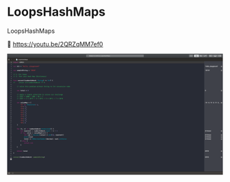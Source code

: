 # LoopsHashMaps
LoopsHashMaps

📱 https://youtu.be/2QRZqMM7ef0

[![Watch the video](https://github.com/obadasemary/LoopsHashMaps/blob/master/Screen%20Shot%202018-12-24%20at%201.27.46%20PM%20(2).png)](https://youtu.be/2QRZqMM7ef0)

